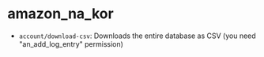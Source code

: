 # amazon_na_kor

* `account/download-csv`: Downloads the entire database as CSV (you need "an_add_log_entry" permission)
